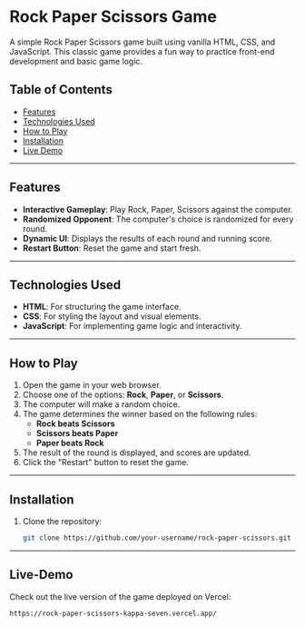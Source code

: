 # Rock Paper Scissors Game

A simple Rock Paper Scissors game built using vanilla HTML, CSS, and JavaScript. This classic game provides a fun way to practice front-end development and basic game logic.

## Table of Contents

- [Features](#features)
- [Technologies Used](#technologies-used)
- [How to Play](#how-to-play)
- [Installation](#installation)
- [Live Demo](#live-demo)

---

## Features

- **Interactive Gameplay**: Play Rock, Paper, Scissors against the computer.
- **Randomized Opponent**: The computer's choice is randomized for every round.
- **Dynamic UI**: Displays the results of each round and running score.
- **Restart Button**: Reset the game and start fresh.

---

## Technologies Used

- **HTML**: For structuring the game interface.
- **CSS**: For styling the layout and visual elements.
- **JavaScript**: For implementing game logic and interactivity.

---

## How to Play

1. Open the game in your web browser.
2. Choose one of the options: **Rock**, **Paper**, or **Scissors**.
3. The computer will make a random choice.
4. The game determines the winner based on the following rules:
   - **Rock beats Scissors**
   - **Scissors beats Paper**
   - **Paper beats Rock**
5. The result of the round is displayed, and scores are updated.
6. Click the "Restart" button to reset the game.

---

## Installation

1. Clone the repository:
   ```bash
   git clone https://github.com/your-username/rock-paper-scissors.git

---

## Live-Demo

Check out the live version of the game deployed on Vercel:
```bash
https://rock-paper-scissors-kappa-seven.vercel.app/
